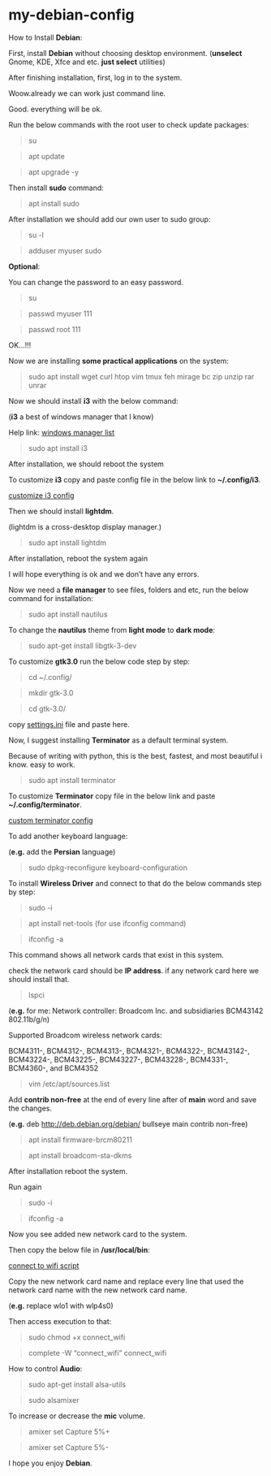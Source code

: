 # my-debian-config
How to Install **Debian**:

First, install **Debian** without choosing desktop environment. (**unselect** Gnome, KDE, Xfce and etc. **just select** utilities)

After finishing installation, first, log in to the system.

Woow.already we can work just command line.

Good. everything will be ok.

Run the below commands with the root user to check update packages:
> su

> apt update

> apt upgrade -y

 Then install **sudo** command:
 
> apt install sudo

After installation we should add our own user to sudo group:

> su -l

> adduser myuser sudo

**Optional**:

You can change the password to an easy password.

> su

> passwd myuser 111

> passwd root 111

OK...!!!

Now we are installing **some practical applications** on the system:

> sudo apt install wget curl htop vim tmux feh mirage bc zip unzip rar unrar

Now we should install **i3** with the below command:

(**i3** a best of windows manager that I know)

Help link: [windows manager list](https://wiki.debian.org/DesktopEnvironment)

> sudo apt install i3

After installation, we should reboot the system

To customize **i3** copy and paste config file in the below link to **~/.config/i3**.

[customize i3 config](https://github.com/amingolmahalle/my-debian-config/blob/196ea4c4c9ed47c0d5657961033c5aaa232c23c7/.config/i3/config)

Then we should install **lightdm**.

(lightdm is a cross-desktop display manager.)

> sudo apt install lightdm

After installation, reboot the system again

I will hope everything is ok and we don’t have any errors.

Now we need a **file manager** to see files, folders and etc, run the below command for installation:

> sudo apt install nautilus

To change the **nautilus** theme from **light mode** to **dark mode**:

> sudo apt-get install libgtk-3-dev

To customize **gtk3.0** run the below code step by step:

> cd ~/.config/

> mkdir gtk-3.0

> cd gtk-3.0/

 copy [settings.ini](https://github.com/amingolmahalle/my-debian-config/blob/97b474e71b49a95311a75ced973978e27631327f/.config/gtk-3.0/settings.ini) file and paste here.

Now, I suggest installing **Terminator** as a default terminal system.

Because of writing with python, this is the best, fastest, and most beautiful i know. easy to work.

> sudo apt install terminator

To customize **Terminator** copy file in the below link and paste **~/.config/terminator**.

[custom terminator config](https://github.com/amingolmahalle/my-debian-config/blob/196ea4c4c9ed47c0d5657961033c5aaa232c23c7/.config/terminator/config)

To add another keyboard language:

(**e.g.** add the **Persian** language)

> sudo dpkg-reconfigure keyboard-configuration

To install **Wireless Driver** and connect to that do the below commands step by step:

> sudo -i

> apt install net-tools (for use ifconfig command)

> ifconfig -a

This command shows all network cards that exist in this system.

check the network card should be **IP address**. if any network card here we should install that.

> lspci

(**e.g.** for me: Network controller: Broadcom Inc. and subsidiaries BCM43142 802.11b/g/n)

Supported Broadcom wireless network cards: 

BCM4311-, BCM4312-, BCM4313-, BCM4321-, BCM4322-, BCM43142-, BCM43224-, BCM43225-, BCM43227-, BCM43228-, BCM4331-, BCM4360-, and BCM4352

> vim /etc/apt/sources.list

Add **contrib non-free** at the end of every line after of **main** word and save the changes.

(**e.g.** deb http://deb.debian.org/debian/ bullseye main contrib non-free)

> apt install firmware-brcm80211

> apt install broadcom-sta-dkms

After installation reboot the system.

Run again

> sudo -i

> ifconfig -a

Now you see added new network card to the system.

Then copy the below file in **/usr/local/bin**:

[connect to wifi script](https://github.com/amingolmahalle/my-debian-config/blob/97b474e71b49a95311a75ced973978e27631327f/wifi/connect_wifi)

Copy the new network card name and replace every line that used the network card name with the new network card name.

(**e.g.** replace wlo1 with wlp4s0)

Then access execution to that:

> sudo chmod +x connect_wifi

> complete -W “connect_wifi” connect_wifi

How to control **Audio**:

> sudo apt-get install alsa-utils

> sudo alsamixer

To increase or decrease the **mic** volume.

> amixer set Capture 5%+

> amixer set Capture 5%-

I hope you enjoy **Debian**.

